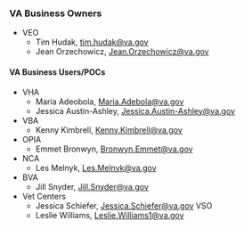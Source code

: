 ### VA Business Owners

- VEO
  - Tim Hudak, tim.hudak@va.gov
  - Jean Orzechowicz, Jean.Orzechowicz@va.gov

#### VA Business Users/POCs

- VHA
  - Maria Adeobola, Maria.Adebola@va.gov
  - Jessica Austin-Ashley, Jessica.Austin-Ashley@va.gov
- VBA
  - Kenny Kimbrell, Kenny.Kimbrell@va.gov
- OPIA
  - Emmet Bronwyn, Bronwyn.Emmet@va.gov
- NCA
  - Les Melnyk, Les.Melnyk@va.gov
- BVA
  - Jill Snyder, Jill.Snyder@va.gov
- Vet Centers
  - Jessica Schiefer, Jessica.Schiefer@va.gov
VSO
  - Leslie Williams, Leslie.Williams1@va.gov
